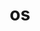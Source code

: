 ---
title: os
meaning: mouth
pos: nounthird
genitive: oris
abbgender: n.
abbgender2: neut.
gender: neuter
declension: third
---